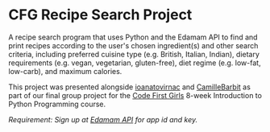 # CFG Recipe Search Project

A recipe search program that uses Python and the Edamam API to find and print recipes according to the user's chosen ingredient(s) and other search criteria, including preferred cuisine type (e.g. British, Italian, Indian), dietary requirements (e.g. vegan, vegetarian, gluten-free), diet regime (e.g. low-fat, low-carb), and maximum calories. 

This project was presented alongside [ioanatovirnac](https://github.com/ioanatovirnac) and [CamilleBarbit](https://github.com/camillebarbit) as part of our final group project for the [Code First Girls](https://codefirstgirls.org.uk/) 8-week Introduction to Python Programming course.

_Requirement:  Sign up at [Edamam API](https://developer.edamam.com/edamam-recipe-api) for app id and key._
